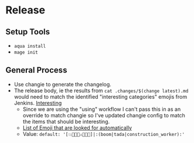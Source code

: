 # Release

## Setup Tools

- `aqua install`
- `mage init`

## General Process

- Use changie to generate the changelog.
- The release body, ie the results from `cat .changes/$(change latest).md` would need to match the identified "interesting categories" emojis from Jenkins. [Interesting](https://github.com/jenkins-infra/interesting-category-action/blob/main/action.yaml)
  - Since we are using the "using" workflow I can't pass this in as an override to match changie so I've updated changie config to match the items that should be interesting.
  - [List of Emoji that are looked for automatically](https://github.com/jenkins-infra/interesting-category-action/blob/78f4b74509528c18790d9c36b2cccb5b21ed3451/action.yaml#L13)
  - Value: `default: '[💥🚨🎉🐛⚠🚀🌐👷]|:(boom|tada|construction_worker):'`
